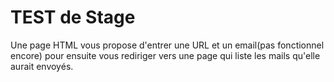 # TEST de Stage
Une page HTML vous propose d'entrer une URL et un email(pas fonctionnel encore) pour ensuite vous rediriger vers une page qui liste les mails qu'elle aurait envoyés.
